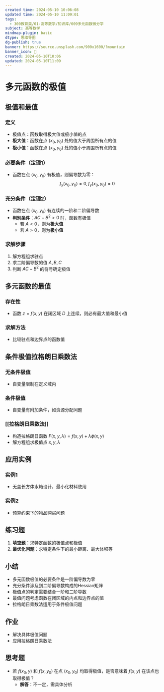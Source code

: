 ```yaml
---
created time: 2024-05-10 10:06:08
updated time: 2024-05-10 11:09:01
tags:
  - 300教育类/01-高等数学/知识库/009多元函数微分学
subject: 高等数学
mindmap-plugin: basic
dtype: 思维导图
dg-publish: true
banner: https://source.unsplash.com/900x1600/?mountain
banner_icon: 👾
created: 2024-05-10T10:06
updated: 2024-05-10T11:09
---
```


# 多元函数的极值

## 极值和最值
### 定义
- 极值点：函数取得极大值或极小值的点
- **极大值**：函数在点 $(x_0, y_0)$ 处的值大于周围所有点的值
- **极小值**：函数在点 $(x_0, y_0)$ 处的值小于周围所有点的值

### 必要条件（定理1）
- 函数在点 $(x_0, y_0)$ 有极值，则偏导数为零：
  $$
 f_x(x_0, y_0) = 0, f_y(x_0, y_0) = 0
$$

### 充分条件（定理2）
- 函数在点 $(x_0, y_0)$ 有连续的一阶和二阶偏导数
- **判别条件**：$AC - B^2 > 0$ 时，函数有极值
  - 若 $A < 0$，则为**极大值**
  - 若 $A > 0$，则为**极小值**

### 求解步骤
1. 解方程组求驻点
2. 求二阶偏导数的值 $A, B, C$
3. 判断 $AC - B^2$ 的符号确定极值

## 多元函数的最值
### 存在性
- 函数 $z = f(x, y)$ 在闭区域 $D$ 上连续，则必有最大值和最小值

### 求解方法
- 比较驻点和边界点的函数值

## 条件极值拉格朗日乘数法
### 无条件极值
- 自变量限制在定义域内

### 条件极值
- 自变量有附加条件，如资源分配问题

### [[拉格朗日乘数法]]
- 构造拉格朗日函数 $F(x, y, \lambda) = f(x, y) + \lambda \phi(x, y)$
- 解方程组求极值点 $x, y, \lambda$

## 应用实例
### 实例1
- 无盖长方体水箱设计，最小化材料使用

### 实例2
- 预算约束下的物品购买问题

## 练习题
1. **填空题**：求特定函数的极值点和极值
2. **最优化问题**：求特定条件下的最小距离、最大体积等

## 小结
- 多元函数极值的必要条件是一阶偏导数为零
- 充分条件涉及到二阶偏导数构成的Hessian矩阵
- 极值点的判定需要结合一阶和二阶导数
- 最值问题考虑函数在闭区域的内点和边界点的值
- 拉格朗日乘数法适用于条件极值问题

## 作业
- 解决具体极值问题
- 应用拉格朗日乘数法

## 思考题
- 若 $f(x_0, y)$ 和 $f(x, y_0)$ 在点 $(x_0, y_0)$ 均取得极值，是否意味着 $f(x, y)$ 在该点也取得极值？
  - **解答**：不一定，需具体分析